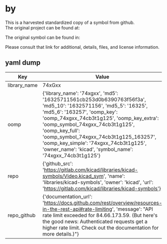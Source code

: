 #  by   
This is a harvested standardized copy of a symbol from github.  
The original project can be found at:  
  
The original symbol can be found in:

Please consult that link for additional, details, files, and license information.  
## yaml dump  
| Key | Value |  
| --- | --- |  
| library_name | 74xGxx |  
| oomp | {'library_name': '74xgxx', 'md5': '16325711561cb253d0b6390763f56f3a', 'md5_10': '1632571156', 'md5_5': '16325', 'md5_6': '163257', 'oomp_key': 'oomp_74xgxx_74cb3t1g125', 'oomp_key_extra': 'oomp_symbol_74xgxx_74cb3t1g125', 'oomp_key_full': 'oomp_symbol_74xgxx_74cb3t1g125_163257', 'oomp_key_simple': '74xgxx_74cb3t1g125', 'owner_name': 'kicad', 'symbol_name': '74xgxx_74cb3t1g125'} |  
| repo | {'github_src': 'https://gitlab.com/kicad/libraries/kicad-symbols/Video.kicad_sym', 'name': 'libraries/kicad-symbols', 'owner': 'kicad', 'url': 'https://gitlab.com/kicad/libraries/kicad-symbols'} |  
| repo_github | {'documentation_url': 'https://docs.github.com/rest/overview/resources-in-the-rest-api#rate-limiting', 'message': "API rate limit exceeded for 84.66.173.59. (But here's the good news: Authenticated requests get a higher rate limit. Check out the documentation for more details.)"} |  

